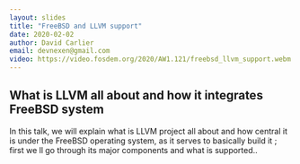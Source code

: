 ```yaml
---
layout: slides
title: "FreeBSD and LLVM support"
date: 2020-02-02
author: David Carlier
email: devnexen@gmail.com
video: https://video.fosdem.org/2020/AW1.121/freebsd_llvm_support.webm
---
```

## What is LLVM all about and how it integrates FreeBSD system

In this talk, we will explain what is LLVM project all about and how central it is under the FreeBSD operating system,
as it serves to basically build it ; first we ll go through its major components and what is supported..
